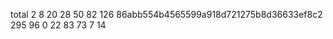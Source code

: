 total   2   8   20  28  50  82  126
86abb554b4565599a918d721275b8d36633ef8c2
295     96  0   22  83  73  7   14
